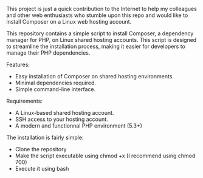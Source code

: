 This project is just a quick contribution to the Internet to help my colleagues and other web enthusiasts who stumble upon this repo and would like to install Composer on a Linux web hosting 
account.

This repository contains a simple script to install Composer, a dependency manager for PHP, on Linux shared hosting accounts. This script is designed to streamline the installation process, making 
it easier for developers to manage their PHP dependencies.  

Features:
 - Easy installation of Composer on shared hosting environments.
 - Minimal dependencies required.
 - Simple command-line interface.

Requirements:
 - A Linux-based shared hosting account.
 - SSH access to your hosting account.
 - A modern and functionnal PHP environment (5.3+)


The installation is fairly simple:
 - Clone the repository 
 - Make the script executable using chmod +x (I recommend using chmod 700) 
 - Execute it using bash
